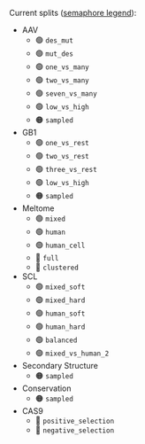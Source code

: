 Current splits ([semaphore legend](../README.md#split-semaphore)):

- AAV
  - 🟢 `des_mut`
  - 🟢 `mut_des`
  - 🟢 `one_vs_many`
  - 🟢 `two_vs_many`
  - 🟢 `seven_vs_many`
  - 🟢 `low_vs_high`
  - 🟠 `sampled`
- GB1
  - 🟢 `one_vs_rest`
  - 🟢 `two_vs_rest`
  - 🟢 `three_vs_rest`
  - 🟢 `low_vs_high`
  - 🟠 `sampled`
- Meltome
  - 🟢 `mixed`
  - 🟢 `human`
  - 🟢 `human_cell`
  - 🔴 `full`
  - 🔴 `clustered`
- SCL
  - 🟢 `mixed_soft`
  - 🟢 `mixed_hard`
  - 🟢 `human_soft`
  - 🟢 `human_hard`
  - 🟢 `balanced`
  - 🟢 `mixed_vs_human_2`
- Secondary Structure
  - 🟠 `sampled`
- Conservation
  - 🟠 `sampled`
- CAS9
  - 🔴 `positive_selection`
  - 🔴 `negative_selection`
